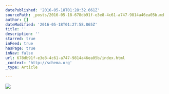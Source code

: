 ```yaml
---
datePublished: '2016-05-18T01:28:32.661Z'
sourcePath: _posts/2016-05-18-678db91f-e3e8-4c61-a747-9814a46ea05b.md
author: []
dateModified: '2016-05-18T01:27:58.865Z'
title: ''
description: ''
starred: true
inFeed: true
hasPage: true
inNav: false
url: 678db91f-e3e8-4c61-a747-9814a46ea05b/index.html
_context: 'http://schema.org'
_type: Article

---
```

![](https://the-grid-user-content.s3-us-west-2.amazonaws.com/51278988-ab8b-4189-9982-f076c675809d.jpg)